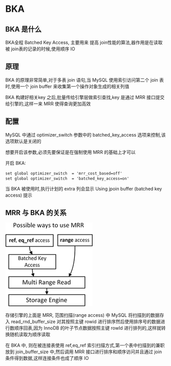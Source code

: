 #  BKA

## BKA 是什么

BKA全程 Batched Key Access, 主要用来 提高 join性能的算法,器作用是在读取被 join表的记录的时候,使用顺序 IO

## 原理

BKA 的原理非常简单,对于多表 join 语句,当 MySQL 使用索引访问第二个 join 表时,使用一个 join buffer 来收集第一个操作对象生成的相关列值

BKA 构建好相关key 之后,批量传给引擎层做索引查找,key 是通过 MRR 接口提交给引擎的,这样一来 MRR 使得查询更加高效

## 配置

MySQL 中通过 optimizer_switch 参数中的 batched_key_access 选项来控制,该选项默认是关闭的

想要开启该参数,必须先要保证是在强制使用 MRR 的基础上才可以

开启 BKA:

```
set global optimizer_switch  = 'mrr_cost_based=off'
set global optimizer_switch  = 'batched_key_access=on'
```

当 BKA 被使用时,执行计划的 extra 列会显示 Using jpoin buffer (batched key access) 提示

## MRR 与 BKA 的关系

![possible-mrr-uses](../../../assets/possible-mrr-uses.png)

存储引擎的上面是 MRR, 范围扫描(range access) 中 MySQL 将扫描到的数据存入 read_rnd_buffer_size 对其按照主键 rowid 进行排序然后使用排序号的数据进行数顺序回表,因为 InnoDB 的叶子节点数据按照主键 rowId 进行排列的,这样就转换随机读取为顺序读取



在 BKA 中, 则在被连接表使用 ref,eq_ref 索引扫描方式,第一个表中扫描到的兼职放到 join_buffer_size 中,然后调用 MRR 接口进行排序和顺序访问并且通过 join 条件得到数据,这样连接条件也成了顺序 IO

